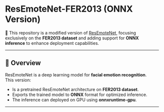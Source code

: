 # ResEmoteNet-FER2013 (ONNX Version)

🚀 This repository is a modified version of [ResEmoteNet](https://github.com/ArnabKumarRoy02/ResEmoteNet), focusing exclusively on the **FER2013 dataset** and adding support for **ONNX inference** to enhance deployment capabilities.

---

## 📌 **Overview**
ResEmoteNet is a deep learning model for **facial emotion recognition**.  
This version:
- Is a pretrained ResEmoteNet architecture on **FER2013 dataset**.
- Exports the trained model to **ONNX** format for optimized inference.
- The inference can deployed on GPU using **onnxruntime-gpu**.

---
